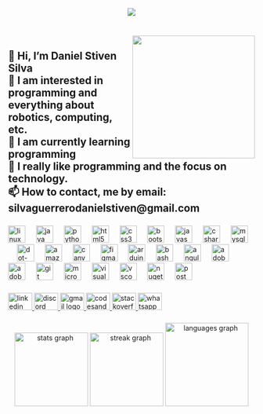 <div align="center">
  <img src="https://profile-counter.glitch.me/Danielsilva200319/count.svg?"  />
</div>

###

<br clear="both">

<img align="right" height="250" src="https://images-wixmp-ed30a86b8c4ca887773594c2.wixmp.com/f/97f8c592-d092-4f7f-8c2c-81ef6a8cca0e/dfrx5e0-89e454a5-3ab2-42d3-8491-92c5056ff68e.jpg/v1/fill/w_730,h_1095,q_70,strp/anime_kid_programming_by_eranium1_dfrx5e0-pre.jpg?token=eyJ0eXAiOiJKV1QiLCJhbGciOiJIUzI1NiJ9.eyJzdWIiOiJ1cm46YXBwOjdlMGQxODg5ODIyNjQzNzNhNWYwZDQxNWVhMGQyNmUwIiwiaXNzIjoidXJuOmFwcDo3ZTBkMTg4OTgyMjY0MzczYTVmMGQ0MTVlYTBkMjZlMCIsIm9iaiI6W1t7ImhlaWdodCI6Ijw9MzA3MiIsInBhdGgiOiJcL2ZcLzk3ZjhjNTkyLWQwOTItNGY3Zi04YzJjLTgxZWY2YThjY2EwZVwvZGZyeDVlMC04OWU0NTRhNS0zYWIyLTQyZDMtODQ5MS05MmM1MDU2ZmY2OGUuanBnIiwid2lkdGgiOiI8PTIwNDgifV1dLCJhdWQiOlsidXJuOnNlcnZpY2U6aW1hZ2Uub3BlcmF0aW9ucyJdfQ.mmmjpv-fJa7Qmr00p-nZU3R9laMF5O6FQ3Dn6rHgXv0"  />

###

<h2 align="left">👋 Hi, I’m Daniel Stiven Silva<br>👀 I am interested in programming and everything about robotics, computing, etc.<br>🌱 I am currently learning programming<br>💞️ I really like programming and the focus on technology.<br>📫 How to contact, me by email: silvaguerrerodanielstiven@gmail.com</h2>

###

<div align="left">
  <img src="https://cdn.jsdelivr.net/gh/devicons/devicon/icons/linux/linux-original.svg" height="35" alt="linux logo"  />
  <img width="14" />
  <img src="https://cdn.jsdelivr.net/gh/devicons/devicon/icons/java/java-original.svg" height="35" alt="java logo"  />
  <img width="14" />
  <img src="https://cdn.jsdelivr.net/gh/devicons/devicon/icons/python/python-original.svg" height="35" alt="python logo"  />
  <img width="14" />
  <img src="https://cdn.jsdelivr.net/gh/devicons/devicon/icons/html5/html5-original.svg" height="35" alt="html5 logo"  />
  <img width="14" />
  <img src="https://cdn.jsdelivr.net/gh/devicons/devicon/icons/css3/css3-original.svg" height="35" alt="css3 logo"  />
  <img width="14" />
  <img src="https://cdn.jsdelivr.net/gh/devicons/devicon/icons/bootstrap/bootstrap-original.svg" height="35" alt="bootstrap logo"  />
  <img width="14" />
  <img src="https://skillicons.dev/icons?i=js" height="35" alt="javascript logo"  />
  <img width="14" />
  <img src="https://cdn.jsdelivr.net/gh/devicons/devicon/icons/csharp/csharp-original.svg" height="35" alt="csharp logo"  />
  <img width="14" />
  <img src="https://cdn.jsdelivr.net/gh/devicons/devicon/icons/mysql/mysql-original.svg" height="35" alt="mysql logo"  />
  <img width="14" />
  <img src="https://skillicons.dev/icons?i=dotnet" height="35" alt="dot-net logo"  />
  <img width="14" />
  <img src="https://skillicons.dev/icons?i=aws" height="35" alt="amazonwebservices logo"  />
  <img width="14" />
  <img src="https://cdn.jsdelivr.net/gh/devicons/devicon/icons/canva/canva-original.svg" height="35" alt="canva logo"  />
  <img width="14" />
  <img src="https://cdn.jsdelivr.net/gh/devicons/devicon/icons/figma/figma-original.svg" height="35" alt="figma logo"  />
  <img width="14" />
  <img src="https://cdn.jsdelivr.net/gh/devicons/devicon/icons/arduino/arduino-original.svg" height="35" alt="arduino logo"  />
  <img width="14" />
  <img src="https://skillicons.dev/icons?i=bash" height="35" alt="bash logo"  />
  <img width="14" />
  <img src="https://cdn.simpleicons.org/angular/DD0031" height="35" alt="angularjs logo"  />
  <img width="14" />
  <img src="https://skillicons.dev/icons?i=pr" height="35" alt="adobepremierepro logo"  />
  <img width="14" />
  <img src="https://skillicons.dev/icons?i=ae" height="35" alt="adobeaftereffects logo"  />
  <img width="14" />
  <img src="https://cdn.simpleicons.org/git/F05032" height="35" alt="git logo"  />
  <img width="14" />
  <img src="https://cdn.jsdelivr.net/gh/devicons/devicon/icons/microsoftsqlserver/microsoftsqlserver-plain.svg" height="35" alt="microsoftsqlserver logo"  />
  <img width="14" />
  <img src="https://cdn.jsdelivr.net/gh/devicons/devicon/icons/visualstudio/visualstudio-plain.svg" height="35" alt="visualstudio logo"  />
  <img width="14" />
  <img src="https://cdn.jsdelivr.net/gh/devicons/devicon/icons/vscode/vscode-original.svg" height="35" alt="vscode logo"  />
  <img width="14" />
  <img src="https://cdn.simpleicons.org/nuget/004880" height="35" alt="nuget logo"  />
  <img width="14" />
  <img src="https://cdn.simpleicons.org/postman/FF6C37" height="35" alt="postman logo"  />
</div>

###

<div align="left">
  <a href="https://www.linkedin.com/in/daniel-stiven-silva-guerrero-412855225/" target="_blank">
    <img src="https://raw.githubusercontent.com/maurodesouza/profile-readme-generator/master/src/assets/icons/social/linkedin/default.svg" width="49" height="35" alt="linkedin logo"  />
  </a>
  <a href="https://discord.com/channels/@me" target="_blank">
    <img src="https://raw.githubusercontent.com/maurodesouza/profile-readme-generator/master/src/assets/icons/social/discord/default.svg" width="49" height="35" alt="discord logo"  />
  </a>
  <a href="https://mail.google.com/mail/u/0/?tab=rm&ogbl#inbox" target="_blank">
    <img src="https://raw.githubusercontent.com/maurodesouza/profile-readme-generator/master/src/assets/icons/social/gmail/default.svg" width="49" height="35" alt="gmail logo"  />
  </a>
  <a href="https://codepen.io/gcvzxkrh-the-flexboxer" target="_blank">
    <img src="https://raw.githubusercontent.com/maurodesouza/profile-readme-generator/master/src/assets/icons/social/codesandbox/default.svg" width="49" height="35" alt="codesandbox logo"  />
  </a>
  <a href="https://stackoverflow.com/users/22711844/daniel-silva" target="_blank">
    <img src="https://raw.githubusercontent.com/maurodesouza/profile-readme-generator/master/src/assets/icons/social/stackoverflow/default.svg" width="49" height="35" alt="stackoverflow logo"  />
  </a>
  <a href="https://web.whatsapp.com/" target="_blank">
    <img src="https://raw.githubusercontent.com/maurodesouza/profile-readme-generator/master/src/assets/icons/social/whatsapp/default.svg" width="49" height="35" alt="whatsapp logo"  />
  </a>
</div>

###

<div align="center">
  <img src="https://github-readme-stats.vercel.app/api?username=Danielsilva200319&hide_title=false&hide_rank=false&show_icons=true&include_all_commits=true&count_private=true&disable_animations=false&theme=dracula&locale=en&hide_border=false" height="150" alt="stats graph"  />
  <img src="https://streak-stats.demolab.com?user=Danielsilva200319&locale=en&mode=daily&theme=dracula&hide_border=false&border_radius=5" height="150" alt="streak graph"  />
  <img src="https://github-readme-stats.vercel.app/api/top-langs?username=Danielsilva200319&locale=en&hide_title=false&layout=compact&card_width=350&langs_count=8&theme=dracula&hide_border=false" height="170" alt="languages graph"  />
</div>

###

<br clear="both">

###
